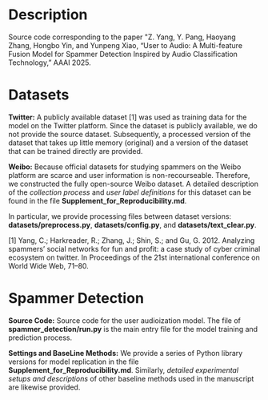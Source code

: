 # Description

Source code corresponding to the paper "Z. Yang, Y. Pang, Haoyang Zhang, Hongbo Yin, and Yunpeng Xiao, “User to Audio: A Multi-feature Fusion Model for Spammer Detection Inspired by Audio Classification Technology,” AAAI 2025.

# Datasets

**Twitter:**  A publicly available dataset [1] was used as training data for the model on the Twitter platform. Since the dataset is publicly available, we do not provide the source dataset. Subsequently, a processed version of the dataset that takes up little memory (original) and a version of the dataset that can be trained directly are provided.

**Weibo:** Because official datasets for studying spammers on the Weibo platform are scarce and user information is non-recourseable. Therefore, we constructed the fully open-source Weibo dataset. A detailed description of the *collection process* and *user label definitions* for this dataset can be found in the file **Supplement_for_Reproducibility.md**.

In particular, we provide processing files between dataset versions: **datasets/preprocess.py**, **datasets/config.py**, and **datasets/text_clear.py**.

[1] Yang, C.; Harkreader, R.; Zhang, J.; Shin, S.; and Gu, G. 2012. Analyzing spammers’ social networks for fun and profit: a case study of cyber criminal ecosystem on twitter. In Proceedings of the 21st international conference on World Wide Web, 71–80.

# Spammer Detection

**Source Code:** Source code for the user audioization model. The file of **spammer_detection/run.py**  is the main entry file for the model training and prediction process.

**Settings and BaseLine Methods:** We provide a series of Python library versions for model replication in the file **Supplement_for_Reproducibility.md**. Similarly, *detailed experimental setups and descriptions* of other baseline methods used in the manuscript are likewise provided.
